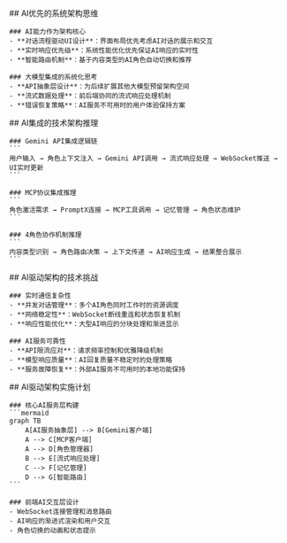 <thought>
  <exploration>
    ## AI优先的系统架构思维
    
    ### AI能力作为架构核心
    - **对话流程驱动UI设计**：界面布局优先考虑AI对话的展示和交互
    - **实时响应优先级**：系统性能优化优先保证AI响应的实时性
    - **智能路由机制**：基于内容类型的AI角色自动切换和推荐
    
    ### 大模型集成的系统化思考
    - **API抽象层设计**：为后续扩展其他大模型预留架构空间
    - **流式数据处理**：前后端协同的流式响应处理机制
    - **错误恢复策略**：AI服务不可用时的用户体验保持方案
  </exploration>
  
  <reasoning>
    ## AI集成的技术架构推理
    
    ### Gemini API集成逻辑链
    ```
    用户输入 → 角色上下文注入 → Gemini API调用 → 流式响应处理 → WebSocket推送 → UI实时更新
    ```
    
    ### MCP协议集成推理
    ```
    角色激活需求 → PromptX连接 → MCP工具调用 → 记忆管理 → 角色状态维护
    ```
    
    ### 4角色协作机制推理
    ```
    内容类型识别 → 角色路由决策 → 上下文传递 → AI响应生成 → 结果整合展示
    ```
  </reasoning>
  
  <challenge>
    ## AI驱动架构的技术挑战
    
    ### 实时通信复杂性
    - **并发对话管理**：多个AI角色同时工作时的资源调度
    - **网络稳定性**：WebSocket断线重连和状态恢复机制
    - **响应性能优化**：大型AI响应的分块处理和渐进显示
    
    ### AI服务可靠性
    - **API限流应对**：请求频率控制和优雅降级机制
    - **模型响应质量**：AI回复质量不稳定时的处理策略
    - **服务故障恢复**：外部AI服务不可用时的本地功能保持
  </challenge>
  
  <plan>
    ## AI驱动架构实施计划
    
    ### 核心AI服务层构建
    ```mermaid
    graph TB
        A[AI服务抽象层] --> B[Gemini客户端]
        A --> C[MCP客户端] 
        A --> D[角色管理器]
        B --> E[流式响应处理]
        C --> F[记忆管理]
        D --> G[智能路由]
    ```
    
    ### 前端AI交互层设计
    - WebSocket连接管理和消息路由
    - AI响应的渐进式渲染和用户交互
    - 角色切换的动画和状态提示
  </plan>
</thought>